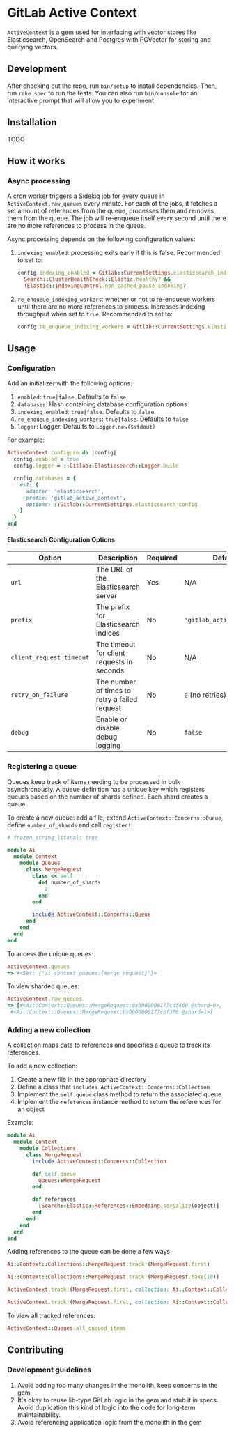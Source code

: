 # GitLab Active Context

`ActiveContext` is a gem used for interfacing with vector stores like Elasticsearch, OpenSearch and Postgres with PGVector for storing and querying vectors.

## Development

After checking out the repo, run `bin/setup` to install dependencies. Then, run `rake spec` to run the tests. You can also run `bin/console` for an interactive prompt that will allow you to experiment.

## Installation

TODO

## How it works

### Async processing

A cron worker triggers a Sidekiq job for every queue in `ActiveContext.raw_queues` every minute. For each of the jobs, it fetches a set amount of references from the queue, processes them and removes them from the queue. The job will re-enqueue itself every second until there are no more references to process in the queue.

Async processing depends on the following configuration values:
  
  1. `indexing_enabled`: processing exits early if this is false. Recommended to set to:

      ```ruby
      config.indexing_enabled = Gitlab::CurrentSettings.elasticsearch_indexing? &&
        Search::ClusterHealthCheck::Elastic.healthy? &&
        !Elastic::IndexingControl.non_cached_pause_indexing?
      ```

  1. `re_enqueue_indexing_workers`: whether or not to re-enqueue workers until there are no more references to process. Increases indexing throughput when set to `true`. Recommended to set to:

      ```ruby
      config.re_enqueue_indexing_workers = Gitlab::CurrentSettings.elasticsearch_requeue_workers?
      ```

## Usage

### Configuration

Add an initializer with the following options:

1. `enabled`: `true|false`. Defaults to `false`
1. `databases`: Hash containing database configuration options
1. `indexing_enabled`: `true|false`. Defaults to `false`
1. `re_enqueue_indexing_workers`: `true|false`. Defaults to `false`
1. `logger`: Logger. Defaults to `Logger.new($stdout)`

For example:

```ruby
ActiveContext.configure do |config|
  config.enabled = true
  config.logger = ::Gitlab::Elasticsearch::Logger.build

  config.databases = {
    es1: {
      adapter: 'elasticsearch',
      prefix: 'gitlab_active_context',
      options: ::Gitlab::CurrentSettings.elasticsearch_config
    }
  }
end
```

#### Elasticsearch Configuration Options

| Option | Description | Required | Default | Example |
|--------|-------------|----------|---------|---------|
| `url` | The URL of the Elasticsearch server | Yes | N/A | `'http://localhost:9200'` |
| `prefix` | The prefix for Elasticsearch indices | No | `'gitlab_active_context'` | `'my_custom_prefix'` |
| `client_request_timeout` | The timeout for client requests in seconds | No | N/A | `60` |
| `retry_on_failure` | The number of times to retry a failed request | No | `0` (no retries) | `3` |
| `debug` | Enable or disable debug logging | No | `false` | `true` |

### Registering a queue

Queues keep track of items needing to be processed in bulk asynchronously. A queue definition has a unique key which registers queues based on the number of shards defined. Each shard creates a queue.

To create a new queue: add a file, extend `ActiveContext::Concerns::Queue`, define `number_of_shards` and call `register!`:

```ruby
# frozen_string_literal: true

module Ai
  module Context
    module Queues
      class MergeRequest
        class << self
          def number_of_shards
            2
          end
        end

        include ActiveContext::Concerns::Queue
      end
    end
  end
end
```

To access the unique queues:

```ruby
ActiveContext.queues
=> #<Set: {"ai_context_queues:{merge_request}"}>
```

To view sharded queues:

```ruby
ActiveContext.raw_queues
=> [#<Ai::Context::Queues::MergeRequest:0x0000000177cdf460 @shard=0>,
 #<Ai::Context::Queues::MergeRequest:0x0000000177cdf370 @shard=1>]
```

### Adding a new collection

A collection maps data to references and specifies a queue to track its references.

To add a new collection:

1. Create a new file in the appropriate directory
1. Define a class that `includes ActiveContext::Concerns::Collection`
1. Implement the `self.queue` class method to return the associated queue
1. Implement the `references` instance method to return the references for an object

Example:

```ruby
module Ai
  module Context
    module Collections
      class MergeRequest
        include ActiveContext::Concerns::Collection

        def self.queue
          Queues::MergeRequest
        end

        def references
          [Search::Elastic::References::Embedding.serialize(object)]
        end
      end
    end
  end
end
```

Adding references to the queue can be done a few ways:

```ruby
Ai::Context::Collections::MergeRequest.track!(MergeRequest.first)
```

```ruby
Ai::Context::Collections::MergeRequest.track!(MergeRequest.take(10))
```

```ruby
ActiveContext.track!(MergeRequest.first, collection: Ai::Context::Collections::MergeRequest)
```

```ruby
ActiveContext.track!(MergeRequest.first, collection: Ai::Context::Collections::MergeRequest, queue: Ai::Context::Queues::Default)
```

To view all tracked references:

```ruby
ActiveContext::Queues.all_queued_items
```

## Contributing

### Development guidelines

1. Avoid adding too many changes in the monolith, keep concerns in the gem
1. It's okay to reuse lib-type GitLab logic in the gem and stub it in specs. Avoid duplication this kind of logic into the code for long-term maintainability.
1. Avoid referencing application logic from the monolith in the gem
